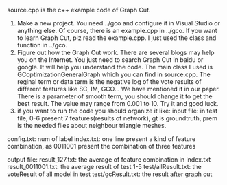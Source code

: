 source.cpp is the c++ example code of Graph Cut. 
1. Make a new project. You need ../gco and configure it in Visual Studio or anything else. Of course, there is an example.cpp in ../gco. If you want to learn Graph Cut, plz read the example.cpp. I just used the class and function in ../gco.
2. Figure out how the Graph Cut work. There are several blogs may help you on the Internet. You just need to search Graph Cut in baidu or google. It will help you understand the code. The main class I used is GCoptimizationGeneralGraph which you can find in source.cpp. The reginal term or data term is the negative log of the vote results of different features like SC, IM, GCO... We have mentioned it in our paper. There is a parameter of smooth term, you should change it to get the best result. The value may range from 0.001 to 10. Try it and good luck. 
3. if you want to run the code you should organize it like:
input file:
in test file, 0-6 present 7 features(results of network), gt is groundtruth, prem is the needed files about neighbour triangle meshes.

config.txt: num of label
index.txt: one line present a kind of feature combination,
	   as 0011001 present the combination of three features

output file:
result_127.txt: the average of feature combination in index.txt
result_0011001.txt: the average result of test 1-5
test/allResult.txt: the voteResult of all model in test
test/gcResult.txt: the result after graph cut
